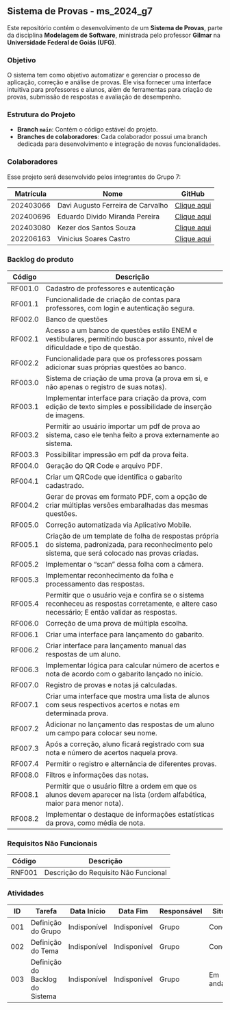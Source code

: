 
## Sistema de Provas - ms_2024_g7

Este repositório contém o desenvolvimento de um **Sistema de Provas**, parte da disciplina **Modelagem de Software**, ministrada pelo professor **Gilmar** na **Universidade Federal de Goiás (UFG)**.

### Objetivo
O sistema tem como objetivo automatizar e gerenciar o processo de aplicação, correção e análise de provas. Ele visa fornecer uma interface intuitiva para professores e alunos, além de ferramentas para criação de provas, submissão de respostas e avaliação de desempenho.

### Estrutura do Projeto

- **Branch `main`**: Contém o código estável do projeto.
- **Branches de colaboradores**: Cada colaborador possui uma branch dedicada para desenvolvimento e integração de novas funcionalidades.

### Colaboradores

Esse projeto será desenvolvido pelos integrantes do Grupo 7:

| Matrícula  | Nome                                 | GitHub                                                |
|------------|--------------------------------------|-------------------------------------------------------|
| 202403066  | Davi Augusto Ferreira de Carvalho    | [Clique aqui](https://github.com/DaviAugusto778)      |
| 202400696  | Eduardo Divido Miranda Pereira       | [Clique aqui](https://github.com/sedivino)            |
| 202403080  | Kezer dos Santos Souza               | [Clique aqui](https://github.com/KezerSouza)          |
| 202206163  | Vinicius Soares Castro               | [Clique aqui](https://github.com/vinisoarescastro)    |

### Backlog do produto


| Código   | Descrição                                                                                                                      |
|----------|--------------------------------------------------------------------------------------------------------------------------------|
| RF001.0  | Cadastro de professores e autenticação                                                                                         |
| RF001.1  | Funcionalidade de criação de contas para professores, com login e autenticação segura.                                         |
| RF002.0  | Banco de questões                                                                                                              |
| RF002.1  | Acesso a um banco de questões estilo ENEM e vestibulares, permitindo busca por assunto, nível de dificuldade e tipo de questão.|
| RF002.2  | Funcionalidade para que os professores possam adicionar suas próprias questões ao banco.                                       |
| RF003.0  | Sistema de criação de uma prova (a prova em si, e não apenas o registro de suas notas).                                        |
| RF003.1  | Implementar interface para criação da prova, com edição de texto simples e possibilidade de inserção de imagens.               |
| RF003.2  | Permitir ao usuário importar um pdf de prova ao sistema, caso ele tenha feito a prova externamente ao sistema.                 |
| RF003.3  | Possibilitar impressão em pdf da prova feita.                                                                                  |
| RF004.0  | Geração do QR Code e arquivo PDF.                                                                                              |
| RF004.1  | Criar um QRCode que identifica o gabarito cadastrado.                                                                          |
| RF004.2  | Gerar de provas em formato PDF, com a opção de criar múltiplas versões embaralhadas das mesmas questões.                       |
| RF005.0  | Correção automatizada via Aplicativo Mobile.                                                                                   |
| RF005.1  | Criação de um template de folha de respostas própria do sistema, padronizada, para reconhecimento pelo sistema, que será colocado nas provas criadas. |
| RF005.2  | Implementar o “scan” dessa folha com a câmera.                                                                                 |
| RF005.3  | Implementar reconhecimento da folha e processamento das respostas.                                                             |
| RF005.4  | Permitir que o usuário veja e confira se o sistema reconheceu as respostas corretamente, e altere caso necessário; E então validar as respostas. |
| RF006.0  | Correção de uma prova de múltipla escolha.                                                                                     |
| RF006.1  | Criar uma interface para lançamento do gabarito.                                                                               |
| RF006.2  | Criar interface para lançamento manual das respostas de um aluno.                                                              |
| RF006.3  | Implementar lógica para calcular número de acertos e nota de acordo com o gabarito lançado no início.                          |
| RF007.0  | Registro de provas e notas já calculadas.                                                                                      |
| RF007.1  | Criar uma interface que mostra uma lista de alunos com seus respectivos acertos e notas em determinada prova.                  |
| RF007.2  | Adicionar no lançamento das respostas de um aluno um campo para colocar seu nome.                                              |
| RF007.3  | Após a correção, aluno ficará registrado com sua nota e número de acertos naquela prova.                                       |
| RF007.4  | Permitir o registro e alternância de diferentes provas.                                                                        |
| RF008.0  | Filtros e informações das notas.                                                                                               |
| RF008.1  | Permitir que o usuário filtre a ordem em que os alunos devem aparecer na lista (ordem alfabética, maior para menor nota).      |
| RF008.2  | Implementar o destaque de informações estatísticas da prova, como média de nota.                                               |

### Requisitos Não Funcionais

| Código   | Descrição                                                                                                                      |
|----------|--------------------------------------------------------------------------------------------------------------------------------|
| RNF001   | Descrição do Requisito Não Funcional                                                                                           |

### Atividades

|ID | Tarefa                                    | Data Início   | Data Fim      | Responsável   | Situação      |
|---|-------------------------------------------|---------------|---------------|---------------|---------------|
|001| Definição do Grupo                        | Indisponível  | Indisponível  | Grupo         | Concluído     |
|002| Definição do Tema                         | Indisponível  | Indisponível  | Grupo         | Concluído     |
|003| Definição do Backlog do Sistema           | Indisponível  | Indisponível  | Grupo         | Em andamento  |